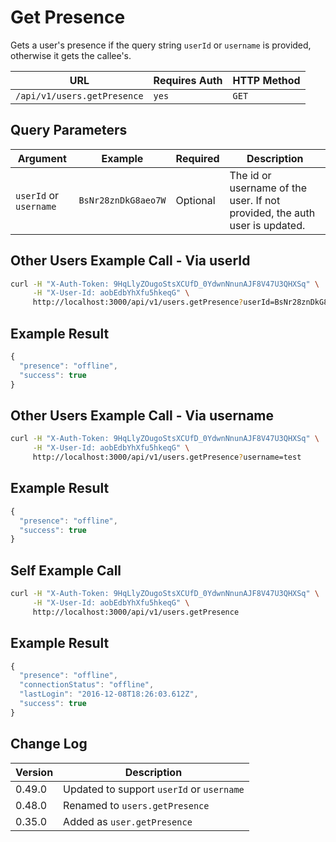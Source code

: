 # Get Presence

Gets a user's presence if the query string `userId` or `username` is provided, otherwise it gets the callee's.

| URL                         | Requires Auth | HTTP Method |
| --------------------------- | ------------- | ----------- |
| `/api/v1/users.getPresence` | `yes`         | `GET`       |

## Query Parameters

| Argument               | Example             | Required | Description                                                                |
| ---------------------- | ------------------- | -------- | -------------------------------------------------------------------------- |
| `userId` or `username` | `BsNr28znDkG8aeo7W` | Optional | The id or username of the user. If not provided, the auth user is updated. |

## Other Users Example Call - Via userId

```bash
curl -H "X-Auth-Token: 9HqLlyZOugoStsXCUfD_0YdwnNnunAJF8V47U3QHXSq" \
     -H "X-User-Id: aobEdbYhXfu5hkeqG" \
     http://localhost:3000/api/v1/users.getPresence?userId=BsNr28znDkG8aeo7W
```

## Example Result

```javascript
{
  "presence": "offline",
  "success": true
}
```

## Other Users Example Call - Via username

```bash
curl -H "X-Auth-Token: 9HqLlyZOugoStsXCUfD_0YdwnNnunAJF8V47U3QHXSq" \
     -H "X-User-Id: aobEdbYhXfu5hkeqG" \
     http://localhost:3000/api/v1/users.getPresence?username=test
```

## Example Result

```javascript
{
  "presence": "offline",
  "success": true
}
```

## Self Example Call

```bash
curl -H "X-Auth-Token: 9HqLlyZOugoStsXCUfD_0YdwnNnunAJF8V47U3QHXSq" \
     -H "X-User-Id: aobEdbYhXfu5hkeqG" \
     http://localhost:3000/api/v1/users.getPresence
```

## Example Result

```javascript
{
  "presence": "offline",
  "connectionStatus": "offline",
  "lastLogin": "2016-12-08T18:26:03.612Z",
  "success": true
}
```

## Change Log

| Version | Description                               |
| ------- | ----------------------------------------- |
| 0.49.0  | Updated to support `userId` or `username` |
| 0.48.0  | Renamed to `users.getPresence`            |
| 0.35.0  | Added as `user.getPresence`               |

